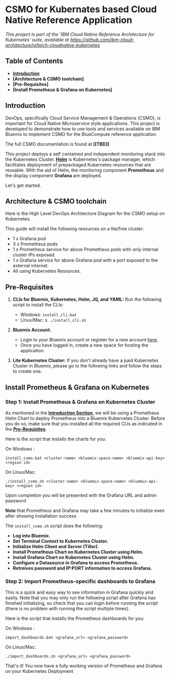# CSMO for Kubernates based Cloud Native Reference Application

*This project is part of the 'IBM Cloud Native Reference Architecture for Kubernetes' suite, available at
https://github.com/ibm-cloud-architecture/refarch-cloudnative-kubernetes*

## Table of Contents
- **[Introduction](#introduction)**
- **[Architecture & CSMO toolchain]**
- **[Pre-Requisites]**
- **[Install Prometheus & Grafana on Kubernetes]**


## Introduction
DevOps, specifically Cloud Service Management & Operations (CSMO), is important for Cloud Native Microservice style applications. This project is developed to demonstrate how to use tools and services available on IBM Bluemix to implement CSMO for the BlueCompute reference application.

The full CSMO documentation is found at **[[TBD]]** 

This project deploys a self contained and independent monitoring stack into the Kubernetes Cluster. [**Helm**](https://github.com/kubernetes/helm) is Kubernetes's package manager, which facilitates deployment of prepackaged Kubernetes resources that are reusable. With the aid of Helm, the monitoring component **Prometheus** and the display component **Grafana** are deployed.

Let's get started.

## Architecture & CSMO toolchain
Here is the High Level DevOps Architecture Diagram for the CSMO setup on Kubernetes.

This guide will install the following resources on a lite/free cluster:
* 1 x Grafana pod
* 3 x Prometheus pods
* 1 x Prometheus service for above Prometheus pods with only internal cluster IPs exposed.
* 1 x Grafana service for above Grafana pod with a port exposed to the external internet.
* All using Kubernetes Resources.

## Pre-Requisites
1. **CLIs for Bluemix, Kubernetes, Helm, JQ, and YAML:** Run the following script to install the CLIs:
    * Windows:
        `install_cli.bat`
    * Linux/Mac:
        `$ ./install_cli.sh`

2. **Bluemix Account.**
    * Login to your Bluemix account or register for a new account [here](https://bluemix.net/registration).
    * Once you have logged in, create a new space for hosting the application.
3. **Lite Kubernetes Cluster:** If you don't already have a paid Kubernetes Cluster in Bluemix, please go to the following links and follow the steps to create one.
    
## Install Prometheus & Grafana on Kubernetes
### Step 1: Install Prometheus & Grafana on Kubernetes Cluster
As mentioned in the [**Introduction Section**](#introduction), we will be using a Prometheus Helm Chart to deploy Prometheus into a Bluemix Kubernetes Cluster. Before you do so, make sure that you installed all the required CLIs as indicated in the [**Pre-Requisites**](#pre-requisites).

Here is the script that installs the charts for you:

On Windows :  
   
    install_csmo.bat <cluster-name> <bluemix-space-name> <bluemix-api-key> <region id> 
    
On Linux/Mac:
   
    ./install_csmo.sh <cluster-name> <bluemix-space-name> <bluemix-api-key> <region id>
    
    
Upon completion you will be presented with the Grafana URL and admin password

**Note** that Prometheus and Grafana may take a few minutes to initialize even after showing installation success

The `install_csmo.sh` script does the following:
* **Log into Bluemix.**
* **Set Terminal Context to Kubernetes Cluster.**
* **Initialize Helm Client and Server (Tiller).**
* **Install Prometheus Chart on Kubernetes Cluster using Helm.**
* **Install Grafana Chart on Kubernetes Cluster using Helm.**
* **Configure a Datasource in Grafana to access Prometheus.**
* **Retreives password and IP:PORT information to access Grafana.**

### Step 2: Import Prometheus-specific dashboards to Grafana
This is a quick and easy way to see information in Grafana quickly and easily. Note that you may only run the following script after Grafana has finished initializing, so check that you can login before running the script (there is no problem with running the script multiple times).

Here is the script that installs the Prometheus dashboards for you:

On Windows :  

    import_dashboards.bat <grafana_url> <grafana_password>
   
On Linux/Mac:

    ./import_dashboards.sh <grafana_url> <grafana_password>
    

That's it! You now have a fully working version of Prometheus and Grafana on your Kubernetes Deployment
